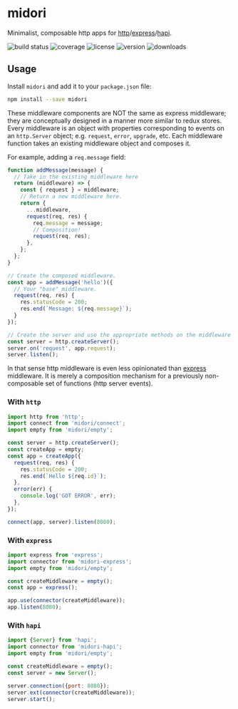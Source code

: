# midori

Minimalist, composable http apps for [http]/[express]/[hapi].

![build status](http://img.shields.io/travis/metalabdesign/midori/master.svg?style=flat)
![coverage](http://img.shields.io/coveralls/metalabdesign/midori/master.svg?style=flat)
![license](http://img.shields.io/npm/l/midori.svg?style=flat)
![version](http://img.shields.io/npm/v/midori.svg?style=flat)
![downloads](http://img.shields.io/npm/dm/midori.svg?style=flat)

## Usage

Install `midori` and add it to your `package.json` file:

```sh
npm install --save midori
```

These middleware components are NOT the same as express middleware; they are conceptually designed in a manner more similar to redux stores. Every middleware is an object with properties corresponding to events on an `http.Server` object; e.g. `request`, `error`, `upgrade`, etc. Each middleware function takes an existing middleware object and composes it.

For example, adding a `req.message` field:

```javascript
function addMessage(message) {
  // Take in the existing middleware here
  return (middleware) => {
    const { request } = middleware;
    // Return a new middleware here.
    return {
      ...middleware,
      request(req, res) {
        req.message = message;
        // Composition!
        request(req, res);
      },
    };
  };
}

// Create the composed middleware.
const app = addMessage('hello')({
  // Your "base" middleware.
  request(req, res) {
    res.statusCode = 200;
    res.end(`Message: ${req.message}`);
  }
});

// Create the server and use the appropriate methods on the middleware object.
const server = http.createServer();
server.on('request', app.request);
server.listen();
```

In that sense http middleware is even less opinionated than [express] middleware. It is merely a composition mechanism for a previously non-composable set of functions (http server events).

### With `http`

```javascript
import http from 'http';
import connect from 'midori/connect';
import empty from 'midori/empty';

const server = http.createServer();
const createApp = empty;
const app = createApp({
  request(req, res) {
    res.statusCode = 200;
    res.end(`Hello ${req.id}`);
  },
  error(err) {
    console.log('GOT ERROR', err);
  },
});

connect(app, server).listen(8080);
```

### With `express`

```javascript
import express from 'express';
import connector from 'midori-express';
import empty from 'midori/empty';

const createMiddleware = empty();
const app = express();

app.use(connector(createMiddleware));
app.listen(8080);
```

### With `hapi`

```javascript
import {Server} from 'hapi';
import connector from 'midori-hapi';
import empty from 'midori/empty';

const createMiddleware = empty();
const server = new Server();

server.connection({port: 8080});
server.ext(connector(createMiddleware));
server.start();
```

[midori-hapi]: https://github.com/metalabdesign/midori-hapi
[midori-express]: https://github.com/metalabdesign/midori-express
[http]: https://nodejs.org/api/http.html
[hapi]: http://hapijs.com/
[express]: http://expressjs.com/
[react]: https://facebook.github.io/react/
[redux]: https://github.com/rackt/redux
[webpack]: https://webpack.github.io/
